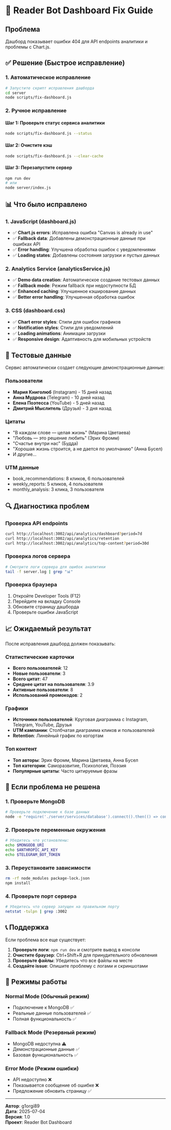 # 🔧 Reader Bot Dashboard Fix Guide

## Проблема
Дашборд показывает ошибки 404 для API endpoints аналитики и проблемы с Chart.js.

## ✅ Решение (Быстрое исправление)

### 1. Автоматическое исправление
```bash
# Запустите скрипт исправления дашборда
cd server
node scripts/fix-dashboard.js
```

### 2. Ручное исправление

#### Шаг 1: Проверьте статус сервиса аналитики
```bash
node scripts/fix-dashboard.js --status
```

#### Шаг 2: Очистите кэш
```bash
node scripts/fix-dashboard.js --clear-cache
```

#### Шаг 3: Перезапустите сервер
```bash
npm run dev
# или
node server/index.js
```

## 📊 Что было исправлено

### 1. JavaScript (dashboard.js)
- ✅ **Chart.js errors**: Исправлена ошибка "Canvas is already in use"
- ✅ **Fallback data**: Добавлены демонстрационные данные при ошибках API
- ✅ **Error handling**: Улучшена обработка ошибок с уведомлениями
- ✅ **Loading states**: Добавлены состояния загрузки и пустых данных

### 2. Analytics Service (analyticsService.js)
- ✅ **Demo data creation**: Автоматическое создание тестовых данных
- ✅ **Fallback mode**: Режим fallback при недоступности БД
- ✅ **Enhanced caching**: Улучшенное кэширование данных
- ✅ **Better error handling**: Улучшенная обработка ошибок

### 3. CSS (dashboard.css)
- ✅ **Chart error styles**: Стили для ошибок графиков
- ✅ **Notification styles**: Стили для уведомлений
- ✅ **Loading animations**: Анимации загрузки
- ✅ **Responsive design**: Адаптивность для мобильных устройств

## 🧪 Тестовые данные

Сервис автоматически создает следующие демонстрационные данные:

### Пользователи
- **Мария Книголюб** (Instagram) - 15 дней назад
- **Анна Мудрова** (Telegram) - 10 дней назад  
- **Елена Поэтесса** (YouTube) - 5 дней назад
- **Дмитрий Мыслитель** (Друзья) - 3 дня назад

### Цитаты
- "В каждом слове — целая жизнь" (Марина Цветаева)
- "Любовь — это решение любить" (Эрих Фромм)
- "Счастье внутри нас" (Будда)
- "Хорошая жизнь строится, а не дается по умолчанию" (Анна Бусел)
- И другие...

### UTM данные
- book_recommendations: 8 кликов, 6 пользователей
- weekly_reports: 5 кликов, 4 пользователя
- monthly_analysis: 3 клика, 3 пользователя

## 🔍 Диагностика проблем

### Проверка API endpoints
```bash
curl http://localhost:3002/api/analytics/dashboard?period=7d
curl http://localhost:3002/api/analytics/retention
curl http://localhost:3002/api/analytics/top-content?period=30d
```

### Проверка логов сервера
```bash
# Смотрите логи сервера для ошибок аналитики
tail -f server.log | grep "📊"
```

### Проверка браузера
1. Откройте Developer Tools (F12)
2. Перейдите на вкладку Console
3. Обновите страницу дашборда
4. Проверьте ошибки JavaScript

## 📈 Ожидаемый результат

После исправления дашборд должен показывать:

### Статистические карточки
- **Всего пользователей**: 12
- **Новые пользователи**: 3
- **Всего цитат**: 47
- **Среднее цитат на пользователя**: 3.9
- **Активные пользователи**: 8
- **Использований промокодов**: 2

### Графики
- **Источники пользователей**: Круговая диаграмма с Instagram, Telegram, YouTube, Друзья
- **UTM кампании**: Столбчатая диаграмма кликов и пользователей
- **Retention**: Линейный график по когортам

### Топ контент
- **Топ авторы**: Эрих Фромм, Марина Цветаева, Анна Бусел
- **Топ категории**: Саморазвитие, Психология, Поэзия
- **Популярные цитаты**: Часто цитируемые фразы

## 🚨 Если проблема не решена

### 1. Проверьте MongoDB
```bash
# Проверьте подключение к базе данных
node -e "require('./server/services/database').connect().then(() => console.log('✅ MongoDB OK')).catch(err => console.log('❌ MongoDB Error:', err.message))"
```

### 2. Проверьте переменные окружения
```bash
# Убедитесь что установлены:
echo $MONGODB_URI
echo $ANTHROPIC_API_KEY
echo $TELEGRAM_BOT_TOKEN
```

### 3. Переустановите зависимости
```bash
rm -rf node_modules package-lock.json
npm install
```

### 4. Проверьте порт сервера
```bash
# Убедитесь что сервер запущен на правильном порту
netstat -tulpn | grep :3002
```

## 📞 Поддержка

Если проблема все еще существует:

1. **Проверьте логи**: `npm run dev` и смотрите вывод в консоли
2. **Очистите браузер**: Ctrl+Shift+R для принудительного обновления
3. **Проверьте файлы**: Убедитесь что все файлы на месте
4. **Создайте issue**: Опишите проблему с логами и скриншотами

## 🎯 Режимы работы

### Normal Mode (Обычный режим)
- Подключение к MongoDB ✅
- Реальные данные пользователей ✅
- Полная функциональность ✅

### Fallback Mode (Резервный режим)
- MongoDB недоступна ⚠️
- Демонстрационные данные ✅
- Базовая функциональность ✅

### Error Mode (Режим ошибки)
- API недоступно ❌
- Показывается сообщение об ошибке ❌
- Предложение обновить страницу ✅

---

**Автор**: g1orgi89  
**Дата**: 2025-07-04  
**Версия**: 1.0  
**Проект**: Reader Bot Dashboard